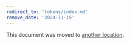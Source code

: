 ```yaml
---
redirect_to: 'tokens/index.md'
remove_date: '2024-11-15'
---
```


<!-- markdownlint-disable -->

This document was moved to [another location](tokens/index.md).

<!-- This redirect file can be deleted after <2024-11-15>. -->
<!-- Redirects that point to other docs in the same project expire in three months. -->
<!-- Redirects that point to docs in a different project or site (for example, link is not relative and starts with `https:`) expire in one year. -->
<!-- Before deletion, see: https://docs.gitlab.com/ee/development/documentation/redirects.html -->
